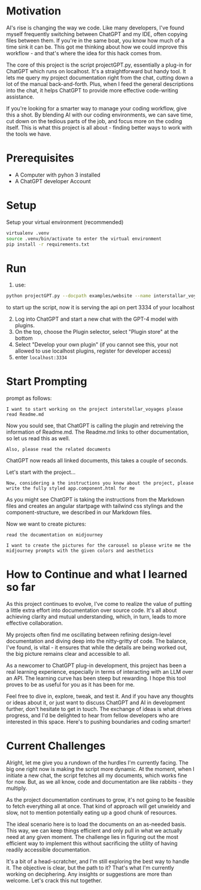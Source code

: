 # Motivation
AI's rise is changing the way we code. Like many developers, I've found myself frequently switching between ChatGPT and my IDE, often copying files between them. If you're in the same boat, you know how much of a time sink it can be. This got me thinking about how we could improve this workflow - and that's where the idea for this hack comes from.

The core of this project is the script projectGPT.py, essentially a plug-in for ChatGPT which runs on localhost. It's a straightforward but handy tool. It lets me query my project documentation right from the chat, cutting down a lot of the manual back-and-forth. Plus, when I feed the general descriptions into the chat, it helps ChatGPT to provide more effective code-writing assistance.

If you're looking for a smarter way to manage your coding workflow, give this a shot. By blending AI with our coding environments, we can save time, cut down on the tedious parts of the job, and focus more on the coding itself. This is what this project is all about - finding better ways to work with the tools we have.

# Prerequisites
* A Computer with pyhon 3 installed
* A ChatGPT developer Account 

# Setup
Setup your virtual environment (recommended)
```bash
virtualenv .venv
source .venv/bin/activate to enter the virtual environment
pip install -r requirements.txt
```
# Run
1. use:
```bash
python projectGPT.py --docpath examples/website --name interstallar_voyages --port 3334
```
to start up the script, now it is serving the api on pert 3334 of your localhost

2. Log into ChatGPT and start a new chat with the GPT-4 model with plugins.
3. On the top, choose the Plugin selector, select "Plugin store" at the bottom
4. Select "Develop your own plugin" (if you cannot see this, your not allowed to use localhost plugins, register for developer access)
5. enter ```localhost:3334```


# Start Prompting
prompt as follows:
```
I want to start working on the project interstellar_voyages please read Readme.md 
```
Now you sould see, that ChatGPT is calling the plugin and retreiving the information of Readme.md. The Readme.md links to other
documentation, so let us read this as well.
```
Also, please read the related documents
``` 
ChatGPT now reads all linked documents, this takes a couple of seconds.

Let's start with the project...
```
Now, considering a the instructions you know about the project, please write the fully styled app.component.html for me 
``` 
As you might see ChatGPT is taking the instructions from the Markdown files and creates an angular startpage with tailwind css stylings
and the component-structure, we described in our Markdown files.

Now we want to create pictures:
```
read the documentation on midjourney
```

```
I want to create the pictures for the carousel so please write me the midjourney prompts with the given colors and aesthetics
```
# How to Continue and what I learned so far
As this project continues to evolve, I've come to realize the value of putting a little extra effort into documentation over source code. It's all about achieving clarity and mutual understanding, which, in turn, leads to more effective collaboration.

My projects often find me oscillating between refining design-level documentation and diving deep into the nitty-gritty of code. The balance, I've found, is vital - it ensures that while the details are being worked out, the big picture remains clear and accessible to all.

As a newcomer to ChatGPT plug-in development, this project has been a real learning experience, especially in terms of interacting with an LLM over an API. The learning curve has been steep but rewarding. I hope this tool proves to be as useful for you as it has been for me.

Feel free to dive in, explore, tweak, and test it. And if you have any thoughts or ideas about it, or just want to discuss ChatGPT and AI in development further, don't hesitate to get in touch. The exchange of ideas is what drives progress, and I'd be delighted to hear from fellow developers who are interested in this space. Here's to pushing boundaries and coding smarter!

# Current Challenges
Alright, let me give you a rundown of the hurdles I'm currently facing. The big one right now is making the script more dynamic. At the moment, when I initiate a new chat, the script fetches all my documents, which works fine for now. But, as we all know, code and documentation are like rabbits - they multiply.

As the project documentation continues to grow, it's not going to be feasible to fetch everything all at once. That kind of approach will get unwieldy and slow, not to mention potentially eating up a good chunk of resources.

The ideal scenario here is to load the documents on an as-needed basis. This way, we can keep things efficient and only pull in what we actually need at any given moment. The challenge lies in figuring out the most efficient way to implement this without sacrificing the utility of having readily accessible documentation.

It's a bit of a head-scratcher, and I'm still exploring the best way to handle it. The objective is clear, but the path to it? That's what I'm currently working on deciphering. Any insights or suggestions are more than welcome. Let's crack this nut together.


